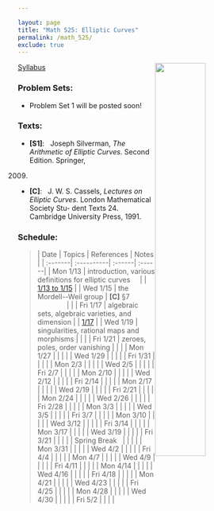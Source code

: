 ```yaml
---

layout: page
title: "Math 525: Elliptic Curves"
permalink: /math_525/
exclude: true
---  
```


<img src='EC.png' style="float:right; width:45%; margin:0px;"/>  


[Syllabus](https://drive.google.com/open?id=1-4tdv_sS_TaH5x_0Mhs3blO3FlCDZGu-&usp=drive_fs)

### Problem Sets: 
* Problem Set 1 will be posted soon!

### Texts:
* **[S1]**\: &nbsp; Joseph Silverman, *The Arithmetic of Elliptic Curves*. Second Edition. Springer,
2009.  
* **[C]**\: &nbsp; J. W. S. Cassels, *Lectures on Elliptic Curves*. London Mathematical Society Stu-
dent Texts 24. Cambridge University Press, 1991.

### Schedule: 

> | Date | Topics | References | Notes |
| :-------| :----------| :------| :------|
| Mon 1/13 | introduction, various definitions for elliptic curves &nbsp;&nbsp;&nbsp; | | [1/13 to 1/15](https://drive.google.com/open?id=1-97IterNTOaiawgYtENIhHbn1d8LpGmi&usp=drive_fs) |
| Wed 1/15 | the Mordell--Weil group | **[C]** §7 &nbsp;&nbsp;&nbsp;&nbsp;&nbsp;&nbsp;&nbsp;&nbsp;&nbsp;&nbsp;&nbsp;&nbsp;&nbsp;&nbsp;&nbsp;| |
| Fri 1/17 | algebraic sets, algebraic varieties, and dimension | | [1/17](https://drive.google.com/open?id=1-Aw-sdwfM3bpWDqQzpOdxRgnRVB4h-CX&usp=drive_fs) |
| Wed 1/19 | singularities, rational maps and morphisms | | |
| Fri 1/21 | zeroes, poles, order vanishing | | |
| Mon 1/27 | | | |
| Wed 1/29 | | | |
| Fri 1/31 | | | |
| Mon 2/3 | | | |
| Wed 2/5 | | | |
| Fri 2/7 | | | |
| Mon 2/10 | | | |
| Wed 2/12 | | | |
| Fri 2/14 | | | |
| Mon 2/17 | | | |
| Wed 2/19 | | | |
| Fri 2/21 | | | |
| Mon 2/24 | | | |
| Wed 2/26 | | | |
| Fri 2/28 | | | |
| Mon 3/3 | | | |
| Wed 3/5 | | | |
| Fri 3/7 | | | |
| Mon 3/10 | | | |
| Wed 3/12 | | | |
| Fri 3/14 | | | |
| Mon 3/17 | | | |
| Wed 3/19 | | | |
| Fri 3/21 | | | |
| Spring Break&nbsp;&nbsp; | | | |
| Mon 3/31 | | | |
| Wed 4/2 | | | |
| Fri 4/4 | | | |
| Mon 4/7 | | | |
| Wed 4/9 | | | |
| Fri 4/11 | | | |
| Mon 4/14 | | | |
| Wed 4/16 | | | |
| Fri 4/18 | | | |
| Mon 4/21 | | | |
| Wed 4/23 | | | |
| Fri 4/25 | | | |
| Mon 4/28 | | | |
| Wed 4/30 | | | |
| Fri 5/2 | | | |


